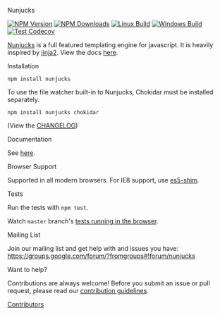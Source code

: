 Nunjucks

[![NPM Version][npm-image]][npm-url]
[![NPM Downloads][downloads-image]][downloads-url]
[![Linux Build][github-actions-image]][github-actions-url]
[![Windows Build][appveyor-image]][appveyor-url]
[![Test Codecov][codecov-image]][codecov-url]

[Nunjucks](https://mozilla.github.io/nunjucks/) is a full featured
templating engine for javascript. It is heavily inspired by
[jinja2](http://jinja.pocoo.org/). View the docs
[here](https://mozilla.github.io/nunjucks/).

Installation

`npm install nunjucks`

To use the file watcher built-in to Nunjucks, Chokidar must be installed separately.

`npm install nunjucks chokidar`

(View the [CHANGELOG](https://github.com/mozilla/nunjucks/releases))

Documentation

See [here](https://mozilla.github.io/nunjucks/).

Browser Support

Supported in all modern browsers. For IE8 support, use [es5-shim](https://github.com/es-shims/es5-shim).

Tests

Run the tests with `npm test`.

Watch `master` branch's [tests running in the browser](https://mozilla.github.io/nunjucks/files/tests/browser/).

Mailing List

Join our mailing list and get help with and issues you have:
https://groups.google.com/forum/?fromgroups#!forum/nunjucks

Want to help?

Contributions are always welcome! Before you submit an issue or pull request, please read our [contribution guidelines](CONTRIBUTING.md).

[Contributors](https://github.com/mozilla/nunjucks/graphs/contributors)

[npm-image]: https://img.shields.io/npm/v/nunjucks.svg
[npm-url]: https://npmjs.org/package/nunjucks
[downloads-image]: https://img.shields.io/npm/dm/nunjucks.svg
[downloads-url]: https://npmjs.org/package/nunjucks
[github-actions-image]: https://img.shields.io/github/workflow/status/mozilla/nunjucks/Tests/master.svg?label=linux
[github-actions-url]: https://github.com/mozilla/nunjucks/actions
[appveyor-image]: https://img.shields.io/appveyor/ci/fdintino/nunjucks/master.svg?label=windows
[appveyor-url]: https://ci.appveyor.com/project/fdintino/nunjucks
[codecov-image]: https://img.shields.io/codecov/c/gh/mozilla/nunjucks.svg
[codecov-url]: https://codecov.io/gh/mozilla/nunjucks/branch/master
